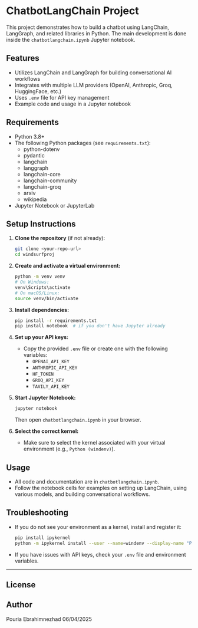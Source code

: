 # ChatbotLangChain Project

This project demonstrates how to build a chatbot using LangChain, LangGraph, and related libraries in Python. The main development is done inside the `chatbotlangchain.ipynb` Jupyter notebook.

## Features
- Utilizes LangChain and LangGraph for building conversational AI workflows
- Integrates with multiple LLM providers (OpenAI, Anthropic, Groq, HuggingFace, etc.)
- Uses `.env` file for API key management
- Example code and usage in a Jupyter notebook

## Requirements
- Python 3.8+
- The following Python packages (see `requirements.txt`):
  - python-dotenv
  - pydantic
  - langchain
  - langgraph
  - langchain-core
  - langchain-community
  - langchain-groq
  - arxiv
  - wikipedia
- Jupyter Notebook or JupyterLab

## Setup Instructions

1. **Clone the repository** (if not already):
   ```sh
   git clone <your-repo-url>
   cd windsurfproj
   ```

2. **Create and activate a virtual environment:**
   ```sh
   python -m venv venv
   # On Windows:
   venv\Scripts\activate
   # On macOS/Linux:
   source venv/bin/activate
   ```

3. **Install dependencies:**
   ```sh
   pip install -r requirements.txt
   pip install notebook  # if you don't have Jupyter already
   ```

4. **Set up your API keys:**
   - Copy the provided `.env` file or create one with the following variables:
     - `OPENAI_API_KEY`
     - `ANTHROPIC_API_KEY`
     - `HF_TOKEN`
     - `GROQ_API_KEY`
     - `TAVILY_API_KEY`

5. **Start Jupyter Notebook:**
   ```sh
   jupyter notebook
   ```
   Then open `chatbotlangchain.ipynb` in your browser.

6. **Select the correct kernel:**
   - Make sure to select the kernel associated with your virtual environment (e.g., `Python (windenv)`).

## Usage
- All code and documentation are in `chatbotlangchain.ipynb`.
- Follow the notebook cells for examples on setting up LangChain, using various models, and building conversational workflows.

## Troubleshooting
- If you do not see your environment as a kernel, install and register it:
   ```sh
   pip install ipykernel
   python -m ipykernel install --user --name=windenv --display-name "Python (windenv)"
   ```
- If you have issues with API keys, check your `.env` file and environment variables.

---

## License


## Author
Pouria Ebrahimnezhad
06/04/2025
